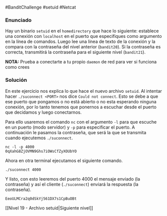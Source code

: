 #BanditChallenge #setuid #Netcat 
### Enunciado
Hay un binario `setuid` en el `homedirectory` que hace lo siguiente: establece una conexión con `localhost` en el puerto que especifiques como argumento en la línea de comandos. Luego lee una línea de texto de la conexión y la compara con la contraseña del nivel anterior (`bandit20`). Si la contraseña es correcta, transmitirá la contraseña para el siguiente nivel (`bandit21`).

**NOTA:** Prueba a conectarte a tu propio `daemon` de red para ver si funciona como crees
### Solución
En este ejercicio nos explica lo que hace el nuevo archivo `setuid`. Al intentar hacer `./suconnect <PORT>` nos dice `Could not connect`. Esto se debe a que ese puerto que pongamos o no está abierto o no esta esperando ninguna conexión, por lo tanto tenemos que ponernos a escuchar desde el puerto que decidamos y luego conectarnos.

Para ello usaremos el comando `nc` con el argumento `-l` para que escuche en un puerto (modo servidor) y `-p` para especificar el puerto. A continuación le pasamos la contraseña, que será la que se transmita cuando ejecutemos `./suconnect`.

```
nc -l -p 4000
0qXahG8ZjOVMN9Ghs7iOWsCfZyXOUbYO
```

Ahora en otra terminal ejecutamos el siguiente comando.

`./suconnect 4000`

Y listo, con esto leeremos del puerto 4000 el mensaje enviado (la contraseña) y así el cliente (`./suconnect`) enviará la respuesta (la contraseña).

`EeoULMCra2q0dSkYj561DX7s1CpBuOBt`

[[Nivel 19 - Archivo setuid|Siguiente nivel]]